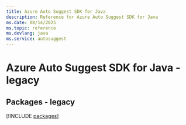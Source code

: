 ```yaml
---
title: Azure Auto Suggest SDK for Java
description: Reference for Azure Auto Suggest SDK for Java
ms.date: 08/14/2025
ms.topic: reference
ms.devlang: java
ms.service: autosuggest
---
```

# Azure Auto Suggest SDK for Java - legacy
## Packages - legacy
[!INCLUDE [packages](auto-suggest-index.md)]
